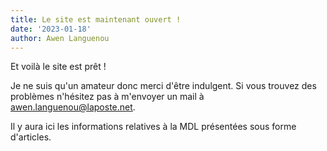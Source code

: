 ```yaml
---
title: Le site est maintenant ouvert !
date: '2023-01-18'
author: Awen Languenou
---
```


Et voilà le site est prêt !

Je ne suis qu'un amateur donc merci d'être indulgent. Si vous trouvez des problèmes n'hésitez pas à m'envoyer un mail à [awen.languenou@laposte.net](mailto:awen.languenou@laposte.net).

Il y aura ici les informations relatives à la MDL présentées sous forme d'articles.
